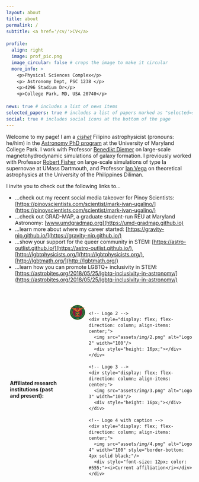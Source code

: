 ```yaml
---
layout: about
title: about
permalink: /
subtitle: <a href='/cv/'>CV</a>

profile:
  align: right
  image: prof_pic.png
  image_circular: false # crops the image to make it circular
  more_info: >
    <p>Physical Sciences Complex</p>
    <p> Astronomy Dept, PSC 1238 </p>
    <p>4296 Stadium Dr</p>
    <p>College Park, MD, USA 20740</p>

news: true # includes a list of news items
selected_papers: true # includes a list of papers marked as "selected={true}"
social: true # includes social icons at the bottom of the page
---
```


Welcome to my page! I am a [*cishet*](https://dictionary.cambridge.org/us/dictionary/english/cishet) Filipino astrophysicist (pronouns: he/him) in the [Astronomy PhD program](https://www.astro.umd.edu/) at the University of Maryland College Park. I work with Professor [Benedikt Diemer](http://www.benediktdiemer.com/) on large-scale magnetohydrodynamic simulations of galaxy formation. I previously worked with Professor [Robert Fisher](https://sites.google.com/site/fishercompgroup) on large-scale simulations of type Ia supernovae at UMass Dartmouth, and Professor [Ian Vega](https://ianvega.wixsite.com/ianvega) on theoretical astrophysics at the University of the Philippines Diliman. 

I invite you to check out the following links to...

* ...check out my recent social media takeover for Pinoy Scientists: [https://pinoyscientists.com/scientist/mark-ivan-ugalino/](https://pinoyscientists.com/scientist/mark-ivan-ugalino/)
* ...check out GRAD-MAP, a graduate student-run REU at Maryland Astronomy: [www.umdgradmap.org](https://umd-gradmap.github.io)
* ...learn more about where my career started: [https://gravity-nip.github.io/](https://gravity-nip.github.io/)
* ...show your support for the queer community in STEM: [https://astro-outlist.github.io/](https://astro-outlist.github.io/), [http://lgbtphysicists.org/](http://lgbtphysicists.org/), [http://lgbtmath.org/](http://lgbtmath.org/)
* ...learn how you can promote LGBTQ+ inclusivity in STEM: [https://astrobites.org/2018/05/25/lgbtq-inclusivity-in-astronomy/](https://astrobites.org/2018/05/25/lgbtq-inclusivity-in-astronomy/) 

<div style="display: flex; align-items: center; margin: 60px 0 40px 10px;">
  <!-- Left text -->
  <div style="margin-right: 20px; transform: translateY(-10px);">
    <p style="margin: 0;"><b>Affiliated research institutions (past and present):</b></p>
  </div>

  <!-- Logos -->
  <div style="display: flex; gap: 10px;">
    <!-- Logo 1 -->
    <div style="display: flex; flex-direction: column; align-items: center;">
      <img src="assets/img/1.png" alt="Logo 1" width="100"/>
      <div style="height: 16px;"></div> <!-- empty space to match caption height -->
    </div>

    <!-- Logo 2 -->
    <div style="display: flex; flex-direction: column; align-items: center;">
      <img src="assets/img/2.png" alt="Logo 2" width="100"/>
      <div style="height: 16px;"></div>
    </div>

    <!-- Logo 3 -->
    <div style="display: flex; flex-direction: column; align-items: center;">
      <img src="assets/img/3.png" alt="Logo 3" width="100"/>
      <div style="height: 16px;"></div>
    </div>

    <!-- Logo 4 with caption -->
    <div style="display: flex; flex-direction: column; align-items: center;">
      <img src="assets/img/4.png" alt="Logo 4" width="100" style="border-bottom: 4px solid black;"/>
      <div style="font-size: 12px; color: #555;"><i>Current affiliation</i></div>
    </div>
  </div>
</div>




